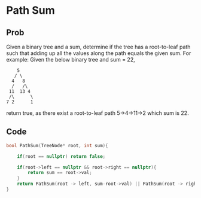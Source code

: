 # Path Sum

## Prob

Given a binary tree and a sum, determine if the tree has a root-to-leaf path such that adding up all the values along the path equals the given sum.
For example: Given the below binary tree and sum = 22,

```
    5
   / \ 
  4   8 
  /   /\ 
 11  13 4
 /\      \ 
7 2      1

```
return true, as there exist a root-to-leaf path 5->4->11->2 which sum is 22.

## Code
```cpp
bool PathSum(TreeNode* root, int sum){

	if(root == nullptr) return false;

	if(root->left == nullptr && root->right == nullptr){
		return sum == root->val;
	}
	return PathSum(root -> left, sum-root->val) || PathSum(root -> right, sum-root->val);
}
```